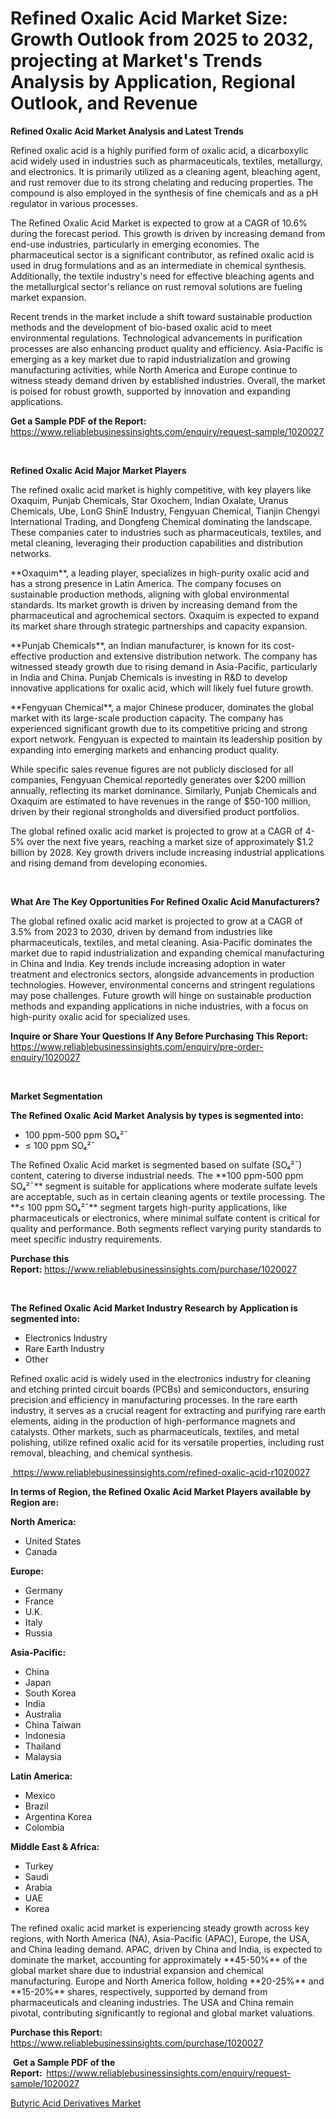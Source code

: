 <p><h1>Refined Oxalic Acid Market Size: Growth Outlook from 2025 to 2032, projecting at Market's Trends Analysis by Application, Regional Outlook, and Revenue</h1></p><p><strong>Refined Oxalic Acid Market Analysis and Latest Trends</strong></p>
<p><p>Refined oxalic acid is a highly purified form of oxalic acid, a dicarboxylic acid widely used in industries such as pharmaceuticals, textiles, metallurgy, and electronics. It is primarily utilized as a cleaning agent, bleaching agent, and rust remover due to its strong chelating and reducing properties. The compound is also employed in the synthesis of fine chemicals and as a pH regulator in various processes.</p><p>The Refined Oxalic Acid Market is expected to grow at a CAGR of 10.6% during the forecast period. This growth is driven by increasing demand from end-use industries, particularly in emerging economies. The pharmaceutical sector is a significant contributor, as refined oxalic acid is used in drug formulations and as an intermediate in chemical synthesis. Additionally, the textile industry's need for effective bleaching agents and the metallurgical sector's reliance on rust removal solutions are fueling market expansion.</p><p>Recent trends in the market include a shift toward sustainable production methods and the development of bio-based oxalic acid to meet environmental regulations. Technological advancements in purification processes are also enhancing product quality and efficiency. Asia-Pacific is emerging as a key market due to rapid industrialization and growing manufacturing activities, while North America and Europe continue to witness steady demand driven by established industries. Overall, the market is poised for robust growth, supported by innovation and expanding applications.</p></p>
<p><strong>Get a Sample PDF of the Report:&nbsp;</strong> <a href="https://www.reliablebusinessinsights.com/enquiry/request-sample/1020027?utm_campaign=2119&utm_medium=2&utm_source=Github&utm_content=ia&utm_term=26012025&utm_id=refined-oxalic-acid">https://www.reliablebusinessinsights.com/enquiry/request-sample/1020027</a></p>
<p>&nbsp;</p>
<p><strong>Refined Oxalic Acid Major Market Players</strong></p>
<p><p>The refined oxalic acid market is highly competitive, with key players like Oxaquim, Punjab Chemicals, Star Oxochem, Indian Oxalate, Uranus Chemicals, Ube, LonG ShinE Industry, Fengyuan Chemical, Tianjin Chengyi International Trading, and Dongfeng Chemical dominating the landscape. These companies cater to industries such as pharmaceuticals, textiles, and metal cleaning, leveraging their production capabilities and distribution networks.</p><p>**Oxaquim**, a leading player, specializes in high-purity oxalic acid and has a strong presence in Latin America. The company focuses on sustainable production methods, aligning with global environmental standards. Its market growth is driven by increasing demand from the pharmaceutical and agrochemical sectors. Oxaquim is expected to expand its market share through strategic partnerships and capacity expansion.</p><p>**Punjab Chemicals**, an Indian manufacturer, is known for its cost-effective production and extensive distribution network. The company has witnessed steady growth due to rising demand in Asia-Pacific, particularly in India and China. Punjab Chemicals is investing in R&D to develop innovative applications for oxalic acid, which will likely fuel future growth.</p><p>**Fengyuan Chemical**, a major Chinese producer, dominates the global market with its large-scale production capacity. The company has experienced significant growth due to its competitive pricing and strong export network. Fengyuan is expected to maintain its leadership position by expanding into emerging markets and enhancing product quality.</p><p>While specific sales revenue figures are not publicly disclosed for all companies, Fengyuan Chemical reportedly generates over $200 million annually, reflecting its market dominance. Similarly, Punjab Chemicals and Oxaquim are estimated to have revenues in the range of $50-100 million, driven by their regional strongholds and diversified product portfolios.</p><p>The global refined oxalic acid market is projected to grow at a CAGR of 4-5% over the next five years, reaching a market size of approximately $1.2 billion by 2028. Key growth drivers include increasing industrial applications and rising demand from developing economies.</p></p>
<p>&nbsp;</p>
<p><strong>What Are The Key Opportunities For Refined Oxalic Acid Manufacturers?</strong></p>
<p><p>The global refined oxalic acid market is projected to grow at a CAGR of 3.5% from 2023 to 2030, driven by demand from industries like pharmaceuticals, textiles, and metal cleaning. Asia-Pacific dominates the market due to rapid industrialization and expanding chemical manufacturing in China and India. Key trends include increasing adoption in water treatment and electronics sectors, alongside advancements in production technologies. However, environmental concerns and stringent regulations may pose challenges. Future growth will hinge on sustainable production methods and expanding applications in niche industries, with a focus on high-purity oxalic acid for specialized uses.</p></p>
<p><strong>Inquire or Share Your Questions If Any Before Purchasing This Report:</strong> <a href="https://www.reliablebusinessinsights.com/enquiry/pre-order-enquiry/1020027?utm_campaign=2119&utm_medium=2&utm_source=Github&utm_content=ia&utm_term=26012025&utm_id=refined-oxalic-acid">https://www.reliablebusinessinsights.com/enquiry/pre-order-enquiry/1020027</a></p>
<p>&nbsp;</p>
<p><strong>Market Segmentation</strong></p>
<p><strong>The Refined Oxalic Acid Market Analysis by types is segmented into:</strong></p>
<p><ul><li>100 ppm-500 ppm SO₄²¯</li><li>≤ 100 ppm SO₄²¯</li></ul></p>
<p><p>The Refined Oxalic Acid market is segmented based on sulfate (SO₄²¯) content, catering to diverse industrial needs. The **100 ppm-500 ppm SO₄²¯** segment is suitable for applications where moderate sulfate levels are acceptable, such as in certain cleaning agents or textile processing. The **≤ 100 ppm SO₄²¯** segment targets high-purity applications, like pharmaceuticals or electronics, where minimal sulfate content is critical for quality and performance. Both segments reflect varying purity standards to meet specific industry requirements.</p></p>
<p><strong>Purchase this Report:&nbsp;</strong><a href="https://www.reliablebusinessinsights.com/purchase/1020027?utm_campaign=2119&utm_medium=2&utm_source=Github&utm_content=ia&utm_term=26012025&utm_id=refined-oxalic-acid">https://www.reliablebusinessinsights.com/purchase/1020027</a></p>
<p>&nbsp;</p>
<p><strong>The Refined Oxalic Acid Market Industry Research by Application is segmented into:</strong></p>
<p><ul><li>Electronics Industry</li><li>Rare Earth Industry</li><li>Other</li></ul></p>
<p><p>Refined oxalic acid is widely used in the electronics industry for cleaning and etching printed circuit boards (PCBs) and semiconductors, ensuring precision and efficiency in manufacturing processes. In the rare earth industry, it serves as a crucial reagent for extracting and purifying rare earth elements, aiding in the production of high-performance magnets and catalysts. Other markets, such as pharmaceuticals, textiles, and metal polishing, utilize refined oxalic acid for its versatile properties, including rust removal, bleaching, and chemical synthesis.</p></p>
<p><a href="https://www.reliablebusinessinsights.com/refined-oxalic-acid-r1020027?utm_campaign=2119&utm_medium=2&utm_source=Github&utm_content=ia&utm_term=26012025&utm_id=refined-oxalic-acid">&nbsp;https://www.reliablebusinessinsights.com/refined-oxalic-acid-r1020027</a></p>
<p><strong>In terms of Region, the Refined Oxalic Acid Market Players available by Region are:</strong></p>
<p>
    <p> <strong> North America: </strong>
        <ul>
            <li>United States</li>
            <li>Canada</li>
        </ul>
        </p> 
    <p> <strong> Europe: </strong>
        <ul>
            <li>Germany</li>
            <li>France</li>
            <li>U.K.</li>
            <li>Italy</li>
            <li>Russia</li>
        </ul>
        </p> 
    <p> <strong> Asia-Pacific: </strong>
        <ul>
            <li>China</li>
            <li>Japan</li>
            <li>South Korea</li>
            <li>India</li>
            <li>Australia</li>
            <li>China Taiwan</li>
            <li>Indonesia</li>
            <li>Thailand</li>
            <li>Malaysia</li>
        </ul>
        </p> 
    <p> <strong> Latin America: </strong>
        <ul>
            <li>Mexico</li>
            <li>Brazil</li>
            <li>Argentina Korea</li>
            <li>Colombia</li>
        </ul>
        </p> 
    <p> <strong> Middle East & Africa: </strong>
        <ul>
            <li>Turkey</li>
            <li>Saudi</li>
            <li>Arabia</li>
            <li>UAE</li>
            <li>Korea</li>
        </ul>
    </p>
    </p>
<p><p>The refined oxalic acid market is experiencing steady growth across key regions, with North America (NA), Asia-Pacific (APAC), Europe, the USA, and China leading demand. APAC, driven by China and India, is expected to dominate the market, accounting for approximately **45-50%** of the global market share due to industrial expansion and chemical manufacturing. Europe and North America follow, holding **20-25%** and **15-20%** shares, respectively, supported by demand from pharmaceuticals and cleaning industries. The USA and China remain pivotal, contributing significantly to regional and global market valuations.</p></p>
<p><strong>Purchase this Report: </strong><a href="https://www.reliablebusinessinsights.com/purchase/1020027?utm_campaign=2119&utm_medium=2&utm_source=Github&utm_content=ia&utm_term=26012025&utm_id=refined-oxalic-acid">https://www.reliablebusinessinsights.com/purchase/1020027</a></p>
<p>&nbsp;<strong>Get a Sample PDF of the Report:&nbsp;&nbsp;</strong><a href="https://www.reliablebusinessinsights.com/enquiry/request-sample/1020027?utm_campaign=2119&utm_medium=2&utm_source=Github&utm_content=ia&utm_term=26012025&utm_id=refined-oxalic-acid">https://www.reliablebusinessinsights.com/enquiry/request-sample/1020027</a></p>
<p><strong></strong></p>
<p><p><a href="https://github.com/globismark/Market-Research-Report-List-6/blob/main/butyric-acid-derivatives-market.md?utm_campaign=2119&utm_medium=2&utm_source=Github&utm_content=ia&utm_term=26012025&utm_id=refined-oxalic-acid">Butyric Acid Derivatives Market</a></p></p>